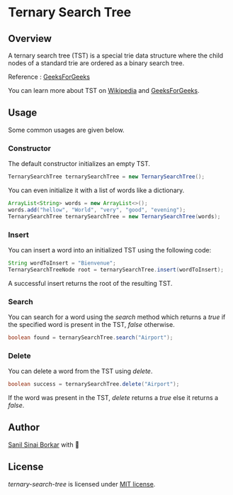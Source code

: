 # Ternary Search Tree

## Overview

A ternary search tree (TST) is a special trie data structure where the child nodes of a standard trie are ordered as a binary search tree.

Reference : [GeeksForGeeks](https://www.geeksforgeeks.org/ternary-search-tree/)

You can learn more about TST on [Wikipedia](https://en.wikipedia.org/wiki/Ternary_search_tree) and [GeeksForGeeks](https://www.geeksforgeeks.org/ternary-search-tree/).

## Usage

Some common usages are given below.

### Constructor

The default constructor initializes an empty TST.

```java
TernarySearchTree ternarySearchTree = new TernarySearchTree();
```

You can even initialize it with a list of words like a dictionary.

```java
ArrayList<String> words = new ArrayList<>();
words.add("hellow", "World", "very", "good", "evening");
TernarySearchTree ternarySearchTree = new TernarySearchTree(words);
```

### Insert

You can insert a word into an initialized TST using the following code:

```java
String wordToInsert = "Bienvenue";
TernarySearchTreeNode root = ternarySearchTree.insert(wordToInsert);
```

A successful insert returns the root of the resulting TST.

### Search

You can search for a word using the *search* method which returns a *true* if the specified word is present in the TST, *false* otherwise.

```java
boolean found = ternarySearchTree.search("Airport");
```

### Delete

You can delete a word from the TST using *delete*.

```java
boolean success = ternarySearchTree.delete("Airport");
```

If the word was present in the TST, *delete* returns a *true* else it returns a *false*.

## Author

[Sanil Sinai Borkar](https://github.com/sanilborkar) with :blue_heart:

## License

*ternary-search-tree* is licensed under [MIT license](https://github.com/sanilborkar/ternary-search-tree/blob/master/LICENSE).
